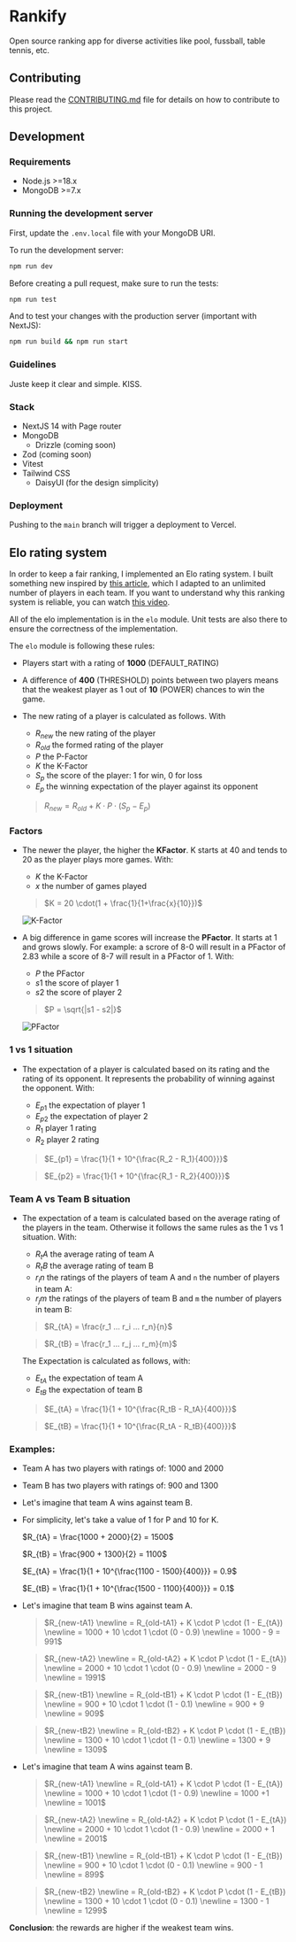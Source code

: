 # Rankify

Open source ranking app for diverse activities like pool, fussball, table tennis, etc.

## Contributing

Please read the [CONTRIBUTING.md](.github/CONTRIBUTING.md) file for details on how to contribute to this project.

## Development

### Requirements

- Node.js >=18.x
- MongoDB >=7.x

### Running the development server

First, update the `.env.local` file with your MongoDB URI.

To run the development server:

```bash
npm run dev
```

Before creating a pull request, make sure to run the tests:

```bash
npm run test
```

And to test your changes with the production server (important with NextJS):

```bash
npm run build && npm run start
```

### Guidelines

Juste keep it clear and simple. KISS.

### Stack
- NextJS 14 with Page router
- MongoDB
  - Drizzle (coming soon)
- Zod (coming soon)
- Vitest
- Tailwind CSS
  - DaisyUI (for the design simplicity)

### Deployment

Pushing to the `main` branch will trigger a deployment to Vercel.

## Elo rating system

In order to keep a fair ranking, I implemented an Elo rating system.
I built something new inspired by [this article](https://towardsdatascience.com/developing-an-elo-based-data-driven-ranking-system-for-2v2-multiplayer-games-7689f7d42a53), which I adapted to an unlimited number of players in each team. If you want to understand why this ranking system is reliable, you can watch [this video](https://www.youtube.com/watch?v=9oRDksmH0zM).

All of the elo implementation is in the `elo` module. Unit tests are also there to ensure the correctness of the implementation.

The `elo` module is following these rules:

- Players start with a rating of **1000** (DEFAULT_RATING)

- A difference of **400** (THRESHOLD) points between two players means that the weakest player as 1 out of **10** (POWER) chances to win the game.

- The new rating of a player is calculated as follows. With

  - $R_{new}$ the new rating of the player
  - $R_{old}$ the formed rating of the player
  - $P$ the P-Factor
  - $K$ the K-Factor
  - $S_{p}$ the score of the player: 1 for win, 0 for loss
  - $E_p$ the winning expectation of the player against its opponent

  > $R_{new} = R_{old} + K \cdot P \cdot (S_{p} - E_{p})$


### Factors
- The newer the player, the higher the **KFactor**. K starts at 40 and tends to 20 as the player plays more games. With:
  - $K$ the K-Factor
  - $x$ the number of games played

  > $K = 20 \cdot(1 + \frac{1}{1+\frac{x}{10}})$

  ![K-Factor](assets/k-factor.png)

- A big difference in game scores will increase the **PFactor**. It starts at 1 and grows slowly. For example: a scrore of 8-0 will result in a PFactor of 2.83 while a score of 8-7 will result in a PFactor of 1. With:
  - $P$ the PFactor
  - $s1$ the score of player 1 
  - $s2$ the score of player 2
  
  > $P = \sqrt{|s1 - s2|}$

  ![PFactor](assets/p-factor.png)

### 1 vs 1 situation
- The expectation of a player is calculated based on its rating and the rating of its opponent. It represents the probability of winning against the opponent.
 With:
    - $E_{p1}$ the expectation of player 1
    - $E_{p2}$ the expectation of player 2
    - $R_1$ player 1 rating
    - $R_2$ player 2 rating

    > $E_{p1} = \frac{1}{1 + 10^{\frac{R_2 - R_1}{400}}}$

    > $E_{p2} = \frac{1}{1 + 10^{\frac{R_1 - R_2}{400}}}$

### Team A vs Team B situation 
- The expectation of a team is calculated based on the average rating of the players in the team. Otherwise it follows the same rules as the 1 vs 1 situation.
  With:
    - $R_tA$ the average rating of team A
    - $R_tB$ the average rating of team B
    - $r_in$ the ratings of the players of team A and `n` the number of players in team A:
    - $r_jm$ the ratings of the players of team B and `m` the number of players in team B:

    > $R_{tA} = \frac{r_1 ... r_i ... r_n}{n}$
  
    > $R_{tB} = \frac{r_1 ... r_j ... r_m}{m}$

  The Expectation is calculated as follows, with:

    - $E_{tA}$ the expectation of team A
    - $E_{tB}$ the expectation of team B

    > $E_{tA} = \frac{1}{1 + 10^{\frac{R_tB - R_tA}{400}}}$

    > $E_{tB} = \frac{1}{1 + 10^{\frac{R_tA - R_tB}{400}}}$

### Examples:
- Team A has two players with ratings of: 1000 and 2000
- Team B has two players with ratings of: 900 and 1300

- Let's imagine that team A wins against team B.

- For simplicity, let's take a value of 1 for P and 10 for K.

  $R_{tA} = \frac{1000 + 2000}{2} = 1500$

  $R_{tB} = \frac{900 + 1300}{2} = 1100$

  $E_{tA} = \frac{1}{1 + 10^{\frac{1100 - 1500}{400}}} = 0.9$

  $E_{tB} = \frac{1}{1 + 10^{\frac{1500 - 1100}{400}}} = 0.1$


- Let's imagine that team B wins against team A.

  > $R_{new-tA1} \newline = R_{old-tA1} + K \cdot P \cdot (1 - E_{tA}) \newline = 1000 + 10 \cdot 1 \cdot (0 - 0.9) \newline = 1000 - 9 = 991$

  > $R_{new-tA2} \newline = R_{old-tA2} + K \cdot P \cdot (1 - E_{tA}) \newline = 2000 + 10 \cdot 1 \cdot (0 - 0.9) \newline = 2000 - 9 \newline = 1991$

  > $R_{new-tB1} \newline = R_{old-tB1} + K \cdot P \cdot (1 - E_{tB}) \newline = 900 + 10 \cdot 1 \cdot (1 - 0.1) \newline = 900 + 9 \newline = 909$

  > $R_{new-tB2} \newline = R_{old-tB2} + K \cdot P \cdot (1 - E_{tB}) \newline = 1300 + 10 \cdot 1 \cdot (1 - 0.1) \newline = 1300 + 9 \newline = 1309$

- Let's imagine that team A wins against team B.

  > $R_{new-tA1} \newline = R_{old-tA1} + K \cdot P \cdot (1 - E_{tA}) \newline = 1000 + 10 \cdot 1 \cdot (1 - 0.9) \newline = 1000 +1 \newline = 1001$

  > $R_{new-tA2} \newline = R_{old-tA2} + K \cdot P \cdot (1 - E_{tA}) \newline = 2000 + 10 \cdot 1 \cdot (1 - 0.9) \newline = 2000 + 1 \newline = 2001$

  > $R_{new-tB1} \newline = R_{old-tB1} + K \cdot P \cdot (1 - E_{tB}) \newline = 900 + 10 \cdot 1 \cdot (0 - 0.1) \newline = 900 - 1 \newline = 899$

  > $R_{new-tB2} \newline = R_{old-tB2} + K \cdot P \cdot (1 - E_{tB}) \newline = 1300 + 10 \cdot 1 \cdot (0 - 0.1) \newline = 1300 - 1 \newline = 1299$

**Conclusion**: the rewards are higher if the weakest team wins.  